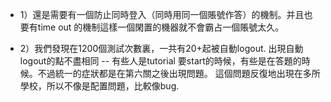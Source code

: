 - 1）還是需要有一個防止同時登入（同時用同一個賬號作答）的機制。并且也要有time out 的機制這樣一個閑置的機器就不會霸占一個賬號太久。

- 2）我們發現在1200個測試次數裏，一共有20+起被自動logout. 出現自動logout的點不盡相同 -- 有些人是tutorial 要start的時候，有些是在答題的時候。不過統一的症狀都是在第六關之後出現問題。 這個問題反復地出現在多所學校，所以不像是配置問題，比較像bug.

